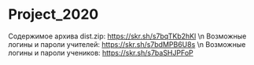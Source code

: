 # Project_2020
Содержимое архива  dist.zip: https://skr.sh/s7bqTKb2hKl \n
Возможные логины и пароли учителей: https://skr.sh/s7bdMPB6U8s \n
Возможные логины и пароли учеников: https://skr.sh/s7baSHJPFoP
